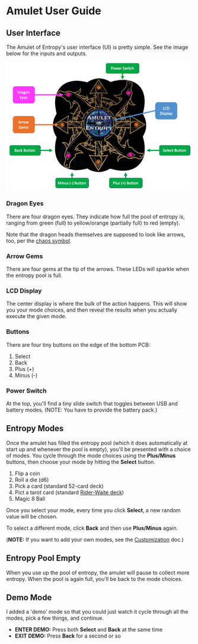 # Amulet User Guide



## User Interface

The Amulet of Entropy's user interface (UI) is pretty simple. See the image below for the inputs and outputs.

![Amulet UI](images/amulet-UI.png)

### Dragon Eyes

There are four dragon eyes. They indicate how full the pool of entropy is, ranging from green (full) to yellow/orange (partially full) to red (empty).

Note that the dragon heads themselves are supposed to look like arrows, too, per the [chaos symbol](https://en.wikipedia.org/wiki/Symbol_of_Chaos).

### Arrow Gems

There are four gems at the tip of the arrows. These LEDs will sparkle when the entropy pool is full.

### LCD Display

The center display is where the bulk of the action happens. This will show you your mode choices, and then reveal the results when you actually execute the given mode.

### Buttons

There are four tiny buttons on the edge of the bottom PCB:

1. Select
2. Back
3. Plus (+)
4. Minus (-)

### Power Switch

At the top, you'll find a tiny slide switch that toggles between USB and battery modes. (NOTE: You have to provide the battery pack.)

## Entropy Modes

Once the amulet has filled the entropy pool (which it does automatically at start up and whenever the pool is empty), you'll be presented with a choice of modes. You cycle through the mode choices using the **Plus/Minus** buttons, then choose your mode by hitting the **Select** button.

1. Flip a coin
2. Roll a die (d6)
3. Pick a card (standard 52-card deck)
4. Pict a tarot card (standard [Rider-Waite deck](https://en.wikipedia.org/wiki/Rider%E2%80%93Waite_tarot_deck))
5. Magic 8 Ball

Once you select your mode, every time you click **Select**, a new random value will be chosen.

To select a different mode, click **Back** and then use **Plus/Minus** again.

(**NOTE:** If you want to add your own modes, see the [Customization](Customize.md) doc.)

## Entropy Pool Empty

When you use up the pool of entropy, the amulet will pause to collect more entropy. When the pool is again full, you'll be back to the mode choices.

## Demo Mode

I added a 'demo' mode so that you could just watch it cycle through all the modes, pick a few things, and continue.

* **ENTER DEMO:** Press both **Select** and **Back** at the same time
* **EXIT DEMO:** Press **Back** for a second or so